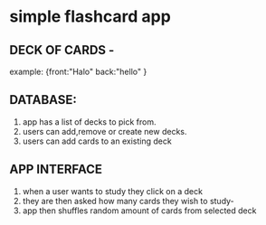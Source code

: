 # simple flashcard app
## DECK OF CARDS - 
example:
{front:"Halo"
 back:"hello" }

## DATABASE:
1. app has a list of decks to pick from.
2. users can add,remove or create new decks.
3. users can add cards to an existing deck

## APP INTERFACE
1. when a user wants to study they click on a deck
2. they are then asked how many cards they wish to study- 
3. app then shuffles random amount of cards from selected deck



